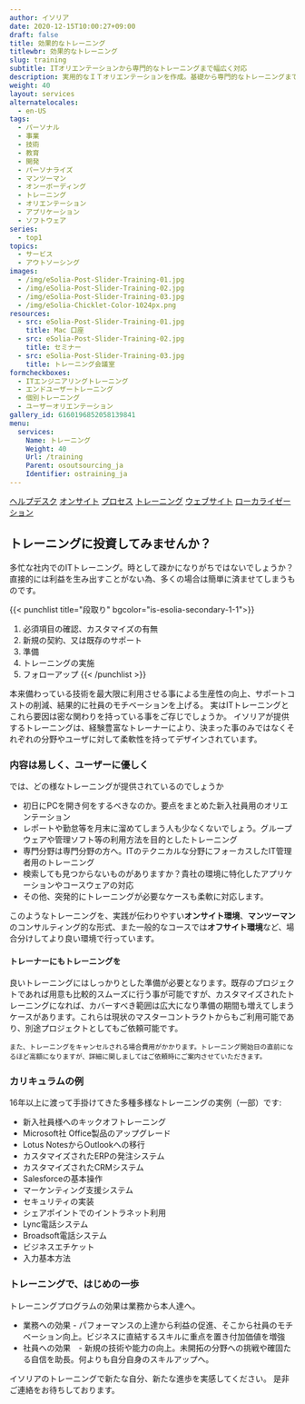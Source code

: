 ```yaml
---
author: イソリア
date: 2020-12-15T10:00:27+09:00
draft: false
title: 効果的なトレーニング
titlewbr: 効果的なトレーニング
slug: training
subtitle: ITオリエンテーションから専門的なトレーニングまで幅広く対応
description: 実用的なＩＴオリエンテーションを作成。基礎から専門的なトレーニングまで。
weight: 40
layout: services
alternatelocales:
  - en-US
tags:
  - パーソナル
  - 事業
  - 技術
  - 教育
  - 開発
  - パーソナライズ
  - マンツーマン
  - オンーボーディング
  - トレーニング
  - オリエンテーション
  - アプリケーション
  - ソフトウェア
series:
  - top1
topics:
  - サービス
  - アウトソーシング
images:
  - /img/eSolia-Post-Slider-Training-01.jpg
  - /img/eSolia-Post-Slider-Training-02.jpg
  - /img/eSolia-Post-Slider-Training-03.jpg
  - /img/eSolia-Chicklet-Color-1024px.png
resources:
  - src: eSolia-Post-Slider-Training-01.jpg
    title: Mac 口座
  - src: eSolia-Post-Slider-Training-02.jpg
    title: セミナー
  - src: eSolia-Post-Slider-Training-03.jpg
    title: トレーニング会議室
formcheckboxes:
  - ITエンジニアリングトレーニング
  - エンドユーザートレーニング
  - 個別トレーニング
  - ユーザーオリエンテーション
gallery_id: 6160196852058139841
menu:
  services:
    Name: トレーニング
    Weight: 40
    Url: /training
    Parent: osoutsourcing_ja
    Identifier: ostraining_ja
---
```


<div class="buttons has-addons is-hidden-tablet">
  <a class="button" href="/outsourcing"><span class="icon"><i class="fas fa-anchor"></i></span></a>
  <a class="button" href="/helpdesk">ヘルプデスク</a>
  <a class="button" href="/on-site">オンサイト</a>
  <a class="button" href="/process">プロセス</a>
  <a class="button is-active" href="/training">トレーニング</a>
  <a class="button" href="/website-design">ウェブサイト</a>
  <a class="button" href="/localization">ローカライゼーション</a>
</div>

## トレーニングに投資してみませんか？

多忙な社内でのITトレーニング。時として疎かになりがちではないでしょうか？
直接的には利益を生み出すことがない為、多くの場合は簡単に済ませてしまうものです。

{{< punchlist title="段取り" bgcolor="is-esolia-secondary-1-1">}}
1. 必須項目の確認、カスタマイズの有無
1. 新規の契約、又は既存のサポート
1. 準備
1. トレーニングの実施
1. フォローアップ
{{< /punchlist >}}

本来備わっている技術を最大限に利用させる事による生産性の向上、サポートコストの削減、結果的に社員のモチベーションを上げる。
実はITトレーニングとこれら要因は密な関わりを持っている事をご存じでしょうか。
イソリアが提供するトレーニングは、経験豊富なトレーナーにより、決まった事のみではなくそれぞれの分野やユーザに対して柔軟性を持ってデザインされています。


### 内容は易しく、ユーザーに優しく

では、どの様なトレーニングが提供されているのでしょうか

* 初日にPCを開き何をするべきなのか。要点をまとめた新入社員用のオリエンテーション
* レポートや勤怠等を月末に溜めてしまう人も少なくないでしょう。グループウェアや管理ソフト等の利用方法を目的としたトレーニング
* 専門分野は専門分野の方へ。ITのテクニカルな分野にフォーカスしたIT管理者用のトレーニング
* 検索しても見つからないものがありますか？貴社の環境に特化したアプリケーションやコースウェアの対応
* その他、突発的にトレーニングが必要なケースも柔軟に対応します。

このようなトレーニングを、実践が伝わりやすい**オンサイト環境**、**マンツーマン**のコンサルティング的な形式、また一般的なコースでは**オフサイト環境**など、場合分けしてより良い環境で行っています。



#### トレーナーにもトレーニングを

良いトレーニングにはしっかりとした準備が必要となります。既存のプロジェクトであれば用意も比較的スムーズに行う事が可能ですが、カスタマイズされたトレーニングになれば、カバーすべき範囲は広大になり準備の期間も増えてしまうケースがあります。これらは現状のマスターコントラクトからもご利用可能であり、別途プロジェクトとしてもご依頼可能です。

<small>また、トレーニングをキャンセルされる場合費用がかかります。トレーニング開始日の直前になるほど高額になりますが、詳細に関しましてはご依頼時にご案内させていただきます。</small>

### カリキュラムの例

16年以上に渡って手掛けてきた多種多様なトレーニングの実例（一部）です:

* 新入社員様へのキックオフトレーニング
* Microsoft社 Office製品のアップグレード
* Lotus NotesからOutlookへの移行
* カスタマイズされたERPの発注システム
* カスタマイズされたCRMシステム
* Salesforceの基本操作
* マーケンティング支援システム
* セキュリティの実装
* シェアポイントでのイントラネット利用
* Lync電話システム
* Broadsoft電話システム
* ビジネスエチケット
* 入力基本方法


### トレーニングで、はじめの一歩

トレーニングプログラムの効果は業務から本人達へ。

* 業務への効果 - パフォーマンスの上達から利益の促進、そこから社員のモチベーション向上。ビジネスに直結するスキルに重点を置き付加価値を増強
* 社員への効果　- 新規の技術や能力の向上。未開拓の分野への挑戦や確固たる自信を助長。何よりも自分自身のスキルアップへ。

イソリアのトレーニングで新たな自分、新たな進歩を実感してください。
是非ご連絡をお待ちしております。
